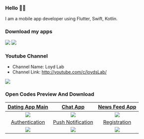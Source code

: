 ### Hello 👋🏻

I am a mobile app developer using Flutter, Swift, Kotlin.

### Download my apps



[![](https://4.bp.blogspot.com/-GWcTnUkDY20/Wn8N-4uTazI/AAAAAAAAMyI/1J2fSryaLHgA29viz1ffn4F4kh_pUrCggCLcBGAs/s200/ios-app-badge-fd60a24e3e78e27dcb40a055bcc4240d.png)](https://apps.apple.com/us/developer/youngsic-kim/id1214575043)
[![](https://1.bp.blogspot.com/-Z79Zl2i4LIg/XWfgO1bRtbI/AAAAAAAAP2I/gwWILihT_9A4DcfXvoxNHbVUAS6lyKOYgCLcBGAs/s200/google-play-download-android-app-logo-png-transparent.png)](https://play.google.com/store/apps/developer?id=Loyd+Kim)

### Youtube Channel

- Channel Name: Loyd Lab
- Channel Link: http://youtube.com/c/loydsLab/

![](https://1.bp.blogspot.com/-pPd7D07J7-4/YE0tasRU41I/AAAAAAAABV0/4-Dz0TuJeis5cIbis7pyRHTFd0F5iemVQCLcBGAsYHQ/s1920/Portfolio_Youtube.png)

### Open Codes Preview And Download

| [Dating App Main](https://github.com/loydkim/Dating_App_Main)  | [Chat App](https://github.com/loydkim/chat_app_loyd) |  [News Feed App](https://github.com/loydkim/flutter_feed_timeline) |
| :---------------: | :---------------: | :---------------: |
| [![](https://github.com/loydkim/Dating_App_Main/blob/main/promo_ios.gif)](https://github.com/loydkim/Dating_App_Main) | [![](https://github.com/loydkim/chat_app_loyd/blob/master/ios_promotion.gif)](https://github.com/loydkim/chat_app_loyd) | [![](https://github.com/loydkim/flutter_feed_timeline/blob/master/android_promotion.gif)](https://github.com/loydkim/flutter_feed_timeline) |
| [Authentication](https://github.com/loydkim/Flutter_Firebase_Auth_2021)  | [Push Notification](https://github.com/loydkim/Flutter_Firebase_Messasing_2021)  | [Registration](https://github.com/loydkim/Dating_Intro_Signup) |
| [![](https://github.com/loydkim/Flutter_Firebase_Auth_2021/blob/main/Promo_firebase_auth.gif)](https://github.com/loydkim/Flutter_Firebase_Auth_2021)  | [![](https://github.com/loydkim/Flutter_Firebase_Messasing_2021/blob/main/FirebaseMessaging_short.gif)](https://github.com/loydkim/Flutter_Firebase_Messasing_2021)  | [![](https://github.com/loydkim/Dating_Intro_Signup/blob/main/DatingItnroPromo_android.gif)](https://github.com/loydkim/Dating_Intro_Signup)  |


